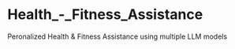 # Health_-_Fitness_Assistance
Peronalized Health &amp; Fitness Assistance using multiple LLM models 
